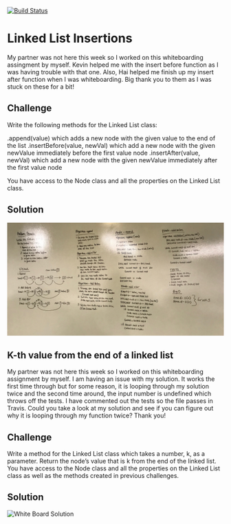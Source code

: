 [![Build Status](https://www.travis-ci.com/ashley-breunich/data-structures-and-algorithms.svg?branch=master)](https://www.travis-ci.com/ashley-breunich/data-structures-and-algorithms)

# Linked List Insertions
My partner was not here this week so I worked on this whiteboarding assingment by myself. Kevin helped me with the insert before function as I was having trouble with that one. Also, Hai helped me finish up my insert after function when I was whiteboarding. Big thank you to them as I was stuck on these for a bit!

## Challenge
Write the following methods for the Linked List class:

.append(value) which adds a new node with the given value to the end of the list
.insertBefore(value, newVal) which add a new node with the given newValue immediately before the first value node
.insertAfter(value, newVal) which add a new node with the given newValue immediately after the first value node

You have access to the Node class and all the properties on the Linked List class.

## Solution
![White Board Solution](assets/ll_insertions.jpg)


## ​K-th value from the end of a linked list ​
My partner was not here this week so I worked on this whiteboarding assignment by myself. I am having an issue with my solution. It works the first time through but for some reason, it is looping through my solution twice and the second time around, the input number is undefined which throws off the tests. I have commented out the tests so the file passes in Travis. Could you take a look at my solution and see if you can figure out why it is looping through my function twice? Thank you! 

## Challenge
Write a method for the Linked List class which takes a number, k, as a parameter. Return the node’s value that is k from the end of the linked list. You have access to the Node class and all the properties on the Linked List class as well as the methods created in previous challenges. ​

## Solution
![White Board Solution](assets/ll_kth_from_end.jpg)
